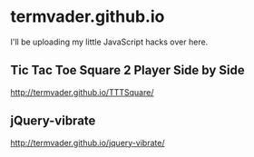 # termvader.github.io

I'll be uploading my little JavaScript hacks over here.

## Tic Tac Toe Square 2 Player Side by Side

<http://termvader.github.io/TTTSquare/>

## jQuery-vibrate

<http://termvader.github.io/jquery-vibrate/>
